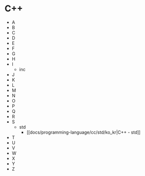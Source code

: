 
# C++

* A
* B
* C
* D
* E
* F
* G
* H
* I
  * inc
* J
* K
* L
* M
* N
* O
* P
* Q
* R
* S
  * std
    * [[docs/programming-language/cc/std/ko_kr|C++ - std]]
* T
* U
* V
* W
* X
* Y
* Z
